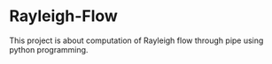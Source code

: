# Rayleigh-Flow
This project is about computation of Rayleigh flow through pipe using python programming.
